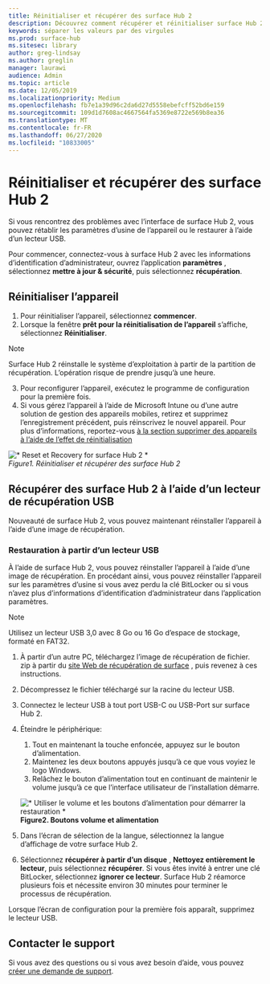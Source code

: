 ```yaml
---
title: Réinitialiser et récupérer des surface Hub 2
description: Découvrez comment récupérer et réinitialiser surface Hub 2S.
keywords: séparer les valeurs par des virgules
ms.prod: surface-hub
ms.sitesec: library
author: greg-lindsay
ms.author: greglin
manager: laurawi
audience: Admin
ms.topic: article
ms.date: 12/05/2019
ms.localizationpriority: Medium
ms.openlocfilehash: fb7e1a39d96c2da6d27d5558ebefcff52bd6e159
ms.sourcegitcommit: 109d1d7608ac4667564fa5369e8722e569b8ea36
ms.translationtype: MT
ms.contentlocale: fr-FR
ms.lasthandoff: 06/27/2020
ms.locfileid: "10833005"
---
```

# Réinitialiser et récupérer des surface Hub 2

Si vous rencontrez des problèmes avec l’interface de surface Hub 2, vous pouvez rétablir les paramètres d’usine de l’appareil ou le restaurer à l’aide d’un lecteur USB.

Pour commencer, connectez-vous à surface Hub 2 avec les informations d’identification d’administrateur, ouvrez l’application **paramètres** , sélectionnez **mettre à jour & sécurité**, puis sélectionnez **récupération**.

## Réinitialiser l’appareil

1. Pour réinitialiser l’appareil, sélectionnez **commencer**.
2. Lorsque la fenêtre **prêt pour la réinitialisation de l’appareil** s’affiche, sélectionnez **Réinitialiser**. 
  
  >[!NOTE]
  >Surface Hub 2 réinstalle le système d’exploitation à partir de la partition de récupération. L’opération risque de prendre jusqu’à une heure.
  
3. Pour reconfigurer l’appareil, exécutez le programme de configuration pour la première fois.
4. Si vous gérez l’appareil à l’aide de Microsoft Intune ou d’une autre solution de gestion des appareils mobiles, retirez et supprimez l’enregistrement précédent, puis réinscrivez le nouvel appareil. Pour plus d’informations, reportez-vous [à la section supprimer des appareils à l’aide de l’effet de réinitialisation](https://docs.microsoft.com/intune/devices-wipe)

![* Reset et Recovery for surface Hub 2 *](images/sh2-reset.png)<br>
*Figure1. Réinitialiser et récupérer des surface Hub 2* 

## Récupérer des surface Hub 2 à l’aide d’un lecteur de récupération USB

Nouveauté de surface Hub 2, vous pouvez maintenant réinstaller l’appareil à l’aide d’une image de récupération.

### Restauration à partir d’un lecteur USB

À l’aide de surface Hub 2, vous pouvez réinstaller l’appareil à l’aide d’une image de récupération. En procédant ainsi, vous pouvez réinstaller l’appareil sur les paramètres d’usine si vous avez perdu la clé BitLocker ou si vous n’avez plus d’informations d’identification d’administrateur dans l’application paramètres.

>[!NOTE]
>Utilisez un lecteur USB 3,0 avec 8 Go ou 16 Go d’espace de stockage, formaté en FAT32.

1. À partir d’un autre PC, téléchargez l’image de récupération de fichier. zip à partir du [site Web de récupération de surface](https://support.microsoft.com/surfacerecoveryimage?devicetype=surfacehub2s) , puis revenez à ces instructions. 
1. Décompressez le fichier téléchargé sur la racine du lecteur USB.  
1. Connectez le lecteur USB à tout port USB-C ou USB-Port sur surface Hub 2.
1. Éteindre le périphérique:
   1. Tout en maintenant la touche enfoncée, appuyez sur le bouton d’alimentation.
   1. Maintenez les deux boutons appuyés jusqu’à ce que vous voyiez le logo Windows.
   1. Relâchez le bouton d’alimentation tout en continuant de maintenir le volume jusqu’à ce que l’interface utilisateur de l’installation démarre.

    ![* Utiliser le volume et les boutons d’alimentation pour démarrer la restauration *](images/sh2-keypad.png) <br>
   **Figure2. Boutons volume et alimentation**

1. Dans l’écran de sélection de la langue, sélectionnez la langue d’affichage de votre surface Hub 2.
1. Sélectionnez **récupérer à partir d’un disque** , **Nettoyez entièrement le lecteur**, puis sélectionnez **récupérer**. Si vous êtes invité à entrer une clé BitLocker, sélectionnez **ignorer ce lecteur**. Surface Hub 2 réamorce plusieurs fois et nécessite environ 30 minutes pour terminer le processus de récupération.

Lorsque l’écran de configuration pour la première fois apparaît, supprimez le lecteur USB.

## Contacter le support

Si vous avez des questions ou si vous avez besoin d’aide, vous pouvez [créer une demande de support](https://support.microsoft.com/supportforbusiness/productselection).
